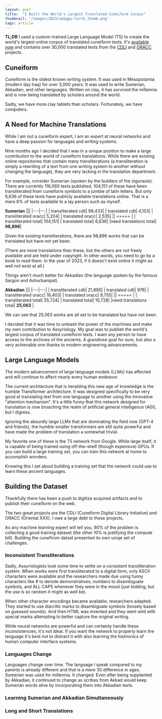 ```yaml
---
layout: post
title:  "I Built the World's Largest Translated Cuneiform Corpus"
thumbnail: "/images/2023/webgpu-torch_thumb.png"
tags: article
---
```


**TL;DR** I used a custom-trained Large Language Model (T5) to
create the world's largest online corpus of translated cuneiform
texts. It's [available now](https://cuneiform.pages.dev) and contains
over 30,000 translated texts from the [CDLI](https://cdli.ucla.edu/)
and [ORACC](http://oracc.org/) projects.

## Cuneiform

Cuneiform is the oldest known writing system. It was used in
Mesopotamia (modern day Iraq) for over 3,000 years. It was used to
write Sumerian, Akkadian, and other languages. Written on clay,
it has survived the millennia and is now being translated by
scholars around the world.

Sadly, we have more clay tablets than scholars. Fortunately,
we have computers.

## A Need for Machine Translations

While I am not a cuneiform expert, I am an expert at neural networks
and have a deep passion for languages and writing systems.

Nine months ago I decided that I was in a unique position to make a large
contribution to the world of cuneiform translations. While there are
existing online repositories that contain many transliterations
(a transliteration is simply a rewriting of a text from one writing system
to another without changing the language), they are very lacking
in the translation department.

For example, consider Sumerian (spoken by the builders of the zigurauts).
There are currently 116,060 texts published. 104,151 of these have
been transliterated from cuneiform symbols to a jumble of latin letters.
But only 6,636 of these texts have publicly available translations online.
That is a mere 6% of texts available to a lay person such as myself. 

**Sumerian**
|||
|---|---|
|    transliterated cdli| 99,433|
|        translated cdli| 4,153|
|   transliterated oracc| 5,204|
|       translated oracc| 2,535|
|| ===== |
|   transliterated total| 104,151|
|       translated total| 6,636|
|need translations total| **98,896**|

Given the existing transliterations, there are 98,896 works
that can be translated but have not yet been.

(There are more translations than these, but the others are not freely
available and are held under copyright. In other words, you need to go 
by a book to read them. In the year of 2023, if it doesn't exist online it might as well not exist at all.)

Things aren't much better for Akkadian (the language spoken by the famous Sargon
and Ashurbanipal).

**Akkadian**
|||
|---|---|
|    transliterated cdli| 21,890|
|        translated cdli| 976|
|   transliterated oracc| 16,403|
|       translated oracc| 9,755|
|| ===== |
|   transliterated total| 35,724|
|       translated total| 10,728|
|need translations total| **25,063** |


We can see that 25,063 works are all set to be translated but have
not been. 

I decided that it was time to unleash
the power of the machines and make my own contribution to Assyriology. My goal was to publish the world's largest corpus of
translated cuneiform texts. I want any person to have access to the archives of
the ancients. A grandiose goal for sure, but also a very achievable one thanks to
modern engineering advancements.

## Large Language Models

The modern advancement of large language models (LLMs) has affected and
will continue to affect nearly every human endeavor.

The current architecture that is heralding this new age of knowledge is the humble Transformer architecture. It was designed specifically to be very good at translating text from one language to another using the innovative "attention mechanism". It's a little funny that this network designed for translation is now broaching the realm of artificial general intelligence (AGI), but I digress.

Ignoring the absurdly large LLMs that are dominating the field now (GPT-4 and friends), the humble smaller transformers are still quite powerful and have made the problem of translation a somewhat trivial.

My favorite one of these is the T5 network from Google. While large itself, it is capable of being trained using off-the-shelf (though expensive) GPUs. If you can build a large training set, you can 
train this network at home to accomplish wonders.

Knowing this I set about building a training
set that the network could use to learn 
these ancient languages.

## Building the Dataset

Thankfully there has been a push to digitize acquired artifacts and to publish their cuneiform on the web.

The two great projects are the CDLI (Cuneiform Digital Library Initiative) and ORACC (Oriental XXX). I owe a large debt
to these projects.

As any machine learning expert will tell you, 90% of the problem is collecting a good training dataset (the other 10% is justifying the compute bill). Building the cunefirom datset presented its own uniqe set of challenges.

### Inconsistent Transliterations

Sadly, Assyriologists took some time to settle on a consistent transliteration system. When works were first transliterated to a digital form, only ASCII characters were available and the researchers made due using funny characters like # to denote demonstratives, numbers to disambiguate symbols, and ALL CAPS whenever they were in the mood (just kidding, but the use is so random it might as well be).

When other character encodings became available, researchers adapted. They started to use diacritic marks to disambiguate symbols (loosely based on guessed sounds). And then HTML was invented and they went wild with special marks attempting to better capture the original writing.

While neural networks are powerful and can certainly handle these inconsistencies, it's not ideal. If you want the network to properly learn the language it's best not to distract it with also learning the histrionics of human computer interface systems.

### Languages Change

Languages change over time. The language I speak compared to my parents is already different and that is a mere 30 difference in ages. Sumerian was used for millennia. It changed. Even after being supplanted by Akkadian, it continued to change as scribes from Akkad would keep Sumerian words alive by incorporating them into Akkadian texts.

### Learning Sumerian and Akkadian Simultaneously

### Long and Short Translations

